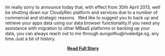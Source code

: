 <p>Im really sorry to announce today that, with effect from 30th April 2013, well be shutting down our CloudyRec platform and services due to a number of commercial and strategic reasons. 
  Wed like to suggest you to back up and retrieve your apps data using our data browser functionality.If you need any assistance with migration to other MBaaS platforms or backing up your data, you can always reach out to me through aungsithu@rivaledge.sg, any time.Just a bit of history.</p>
<center><p><a href="http://blog.cloudyrec.com/bye.html" style='padding:25px; font-sze:18px; font-weight: bold;'>Read Full Story</a></p></center>

